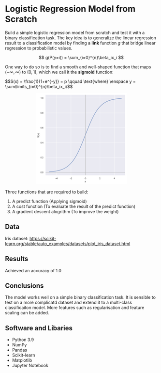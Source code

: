 # Logistic Regression Model from Scratch
Build a simple logistic regression model from scratch and test it with a binary classification task. The key idea is to generalize the linear regression result to a classification model by finding a <b>link</b> function $g$ that bridge linear regression to probabilistic values.

$$ g(P(y=i)) = \sum_{i=0}^{n}\beta_ix_i $$

One way to do so is to find a smooth and well-shaped function that maps $(-\infty, \infty)$ to $(0, 1)$, which we call it the <b>sigmoid</b> function:

$$S(x) = \frac{1}{1+e^{-y}} = p \qquad \text{where} \enspace  y = \sum\limits_{i=0}^{n}\beta_ix_i\$$

<div align="center">
  <img src="img/sigmoid.png" alt-"sigmoid" width="300" height="300">
</div>

Three functions that are required to build:
1. A predict function (Applying sigmoid)
2. A cost function (To evaluate the result of the predict function)
3. A gradient descent alogrithm (To improve the weight)

## Data
Iris dataset: https://scikit-learn.org/stable/auto_examples/datasets/plot_iris_dataset.html


## Results
Achieved an accuracy of 1.0

## Conclusions
The model works well on a simple binary classification task. It is sensible to test on a more complicatd dataset and extend it to a multi-class classificaiton model. More features such as regularisation and feature scaling can be added.

## Software and Libaries
- Python 3.9
- NumPy
- Pandas
- Scikit-learn
- Matplotlib
- Jupyter Notebook
